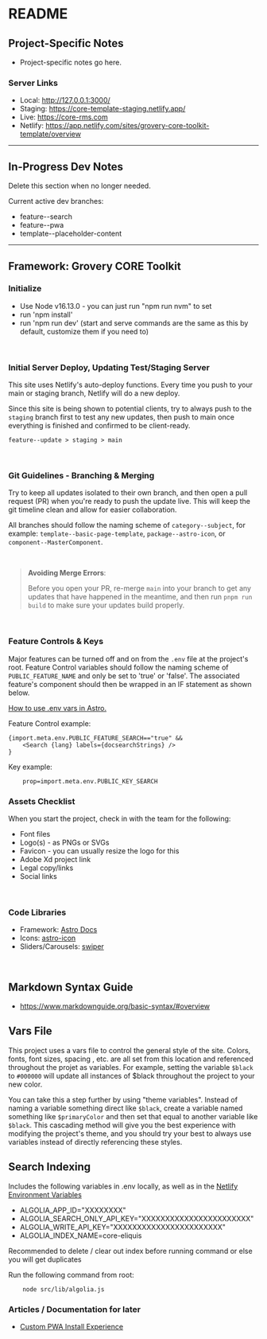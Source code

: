 # README

## Project-Specific Notes
* Project-specific notes go here.

### Server Links
* Local: http://127.0.0.1:3000/
* Staging: https://core-template-staging.netlify.app/
* Live: https://core-rms.com
* Netlify: https://app.netlify.com/sites/grovery-core-toolkit-template/overview


---


## In-Progress Dev Notes
Delete this section when no longer needed.

Current active dev branches:
* feature--search
* feature--pwa
* template--placeholder-content


---


## Framework: Grovery CORE Toolkit


### Initialize
* Use Node v16.13.0 - you can just run "npm run nvm" to set
* run 'npm install'
* run 'npm run dev' (start and serve commands are the same as this by default, customize them if you need to)

<br/>

### Initial Server Deploy, Updating Test/Staging Server
This site uses Netlify's auto-deploy functions.  Every time you push to your main or staging branch, Netlify will do a new deploy.  

Since this site is being shown to potential clients, try to always push to the `staging` branch first to test any new updates, then push to main once everything is finished and confirmed to be client-ready.

`feature--update > staging > main`

<br/>

### Git Guidelines - Branching & Merging
Try to keep all updates isolated to their own branch, and then open a pull request (PR) when you're ready to push the update live.  This will keep the git timeline clean and allow for easier collaboration.

All branches should follow the naming scheme of `category--subject`, for example: `template--basic-page-template`, `package--astro-icon`, or `component--MasterComponent`.  

<br/>

>**Avoiding Merge Errors**: 
>
>Before you open your PR, re-merge `main` into your branch to get any updates that have happened in the meantime, and then run `pnpm run build` to make sure your updates build properly.  

<br/>

### Feature Controls & Keys
Major features can be turned off and on from the `.env` file at the project's root.  Feature Control variables should follow the naming scheme of `PUBLIC_FEATURE_NAME` and only be set to 'true' or 'false'.  The associated feature's component should then be wrapped in an IF statement as shown below.

[How to use .env vars in Astro.](https://docs.astro.build/en/guides/environment-variables/)

Feature Control example:
```
{import.meta.env.PUBLIC_FEATURE_SEARCH=="true" &&
	<Search {lang} labels={docsearchStrings} />
}
```

Key example:
```
	prop=import.meta.env.PUBLIC_KEY_SEARCH
```

### Assets Checklist
When you start the project, check in with the team for the following:
* Font files
* Logo(s) - as PNGs or SVGs
* Favicon - you can usually resize the logo for this
* Adobe Xd project link
* Legal copy/links
* Social links

<br/>

### Code Libraries
* Framework: [Astro Docs](https://github.com/withastro/docs)
* Icons: [astro-icon](https://github.com/natemoo-re/astro-icon#readme)
* Sliders/Carousels: [swiper](https://swiperjs.com/)

<br/>

## Markdown Syntax Guide
* https://www.markdownguide.org/basic-syntax/#overview

## Vars File
This project uses a vars file to control the general style of the site.  Colors, fonts, font sizes, spacing , etc. are all set from this location and referenced throughout the projet as variables.  For example, setting the variable `$black` to `#000000` will update all instances of $black throughout the project to your new color.  

You can take this a step further by using "theme variables".  Instead of naming a variable something direct like `$black`, create a variable named something like `$primaryColor` and then set that equal to another variable like `$black`.  This cascading method will give you the best experience with modifying the project's theme, and you should try your best to always use variables instead of directly referencing these styles.

## Search Indexing
Includes the following variables in .env locally, as well as in the [Netlify Environment Variables](https://app.netlify.com/sites/eliquis-field-force-navigator/configuration/env)
* ALGOLIA_APP_ID="XXXXXXXX"
* ALGOLIA_SEARCH_ONLY_API_KEY="XXXXXXXXXXXXXXXXXXXXXXX"
* ALGOLIA_WRITE_API_KEY="XXXXXXXXXXXXXXXXXXXXXXX"
* ALGOLIA_INDEX_NAME=core-eliquis

Recommended to delete / clear out index before running command or else you will get duplicates  

Run the following command from root:
```
	node src/lib/algolia.js
```


### Articles / Documentation for later
- [Custom PWA Install Experience ](https://web.dev/customize-install/)